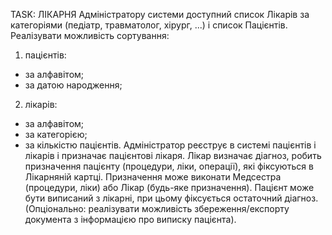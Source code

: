 TASK: ЛІКАРНЯ
Адміністратору системи доступний список Лікарів за категоріями (педіатр, травматолог,
хірург, ...) і список Пацієнтів. Реалізувати можливість сортування:
1) пацієнтів:
- за алфавітом;
- за датою народження;
2) лікарів:
- за алфавітом;
- за категорією;
- за кількістю пацієнтів.
  Адміністратор реєструє в системі пацієнтів і лікарів і призначає пацієнтові лікаря.
  Лікар визначає діагноз, робить призначення пацієнту (процедури, ліки, операції), які
  фіксуються в Лікарняній картці. Призначення може виконати Медсестра (процедури, ліки) або
  Лікар (будь-яке призначення).
  Пацієнт може бути виписаний з лікарні, при цьому фіксується остаточний діагноз.
  (Опціонально: реалізувати можливість збереження/експорту документа з інформацією про
  виписку пацієнта).
